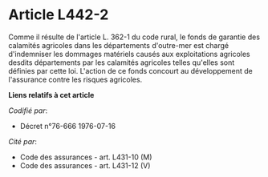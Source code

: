 # Article L442-2

Comme il résulte de l'article L. 362-1 du code rural, le fonds de garantie des calamités agricoles dans les départements
d'outre-mer est chargé d'indemniser les dommages matériels causés aux exploitations agricoles desdits départements par les
calamités agricoles telles qu'elles sont définies par cette loi. L'action de ce fonds concourt au développement de
l'assurance contre les risques agricoles.

**Liens relatifs à cet article**

_Codifié par_:

  - Décret n°76-666 1976-07-16

_Cité par_:

  - Code des assurances - art. L431-10 (M)
  - Code des assurances - art. L431-12 (V)
